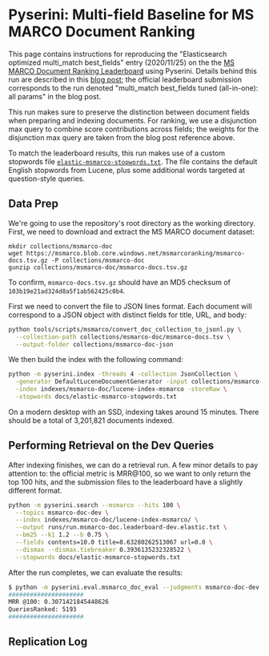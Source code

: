 # Pyserini: Multi-field Baseline for MS MARCO Document Ranking

This page contains instructions for reproducing the "Elasticsearch optimized
multi_match best_fields" entry (2020/11/25) on the the [MS MARCO Document Ranking Leaderboard](https://microsoft.github.io/MSMARCO-Document-Ranking-Submissions/leaderboard/) using Pyserini.
Details behind this run are described in this [blog post](https://www.elastic.co/blog/improving-search-relevance-with-data-driven-query-optimization);
the official leaderboard submission corresponds to the run denoted "multi_match best_fields tuned (all-in-one): all
params" in the blog post.

This run makes sure to preserve the distinction between document fields when
preparing and indexing documents. For ranking, we use a disjunction max query to
combine score contributions across fields; the weights for the disjunction max
query are taken from the blog post reference above.

To match the leaderboard results, this run makes use of a custom stopwords file
[`elastic-msmarco-stopwords.txt`](elastic-msmarco-stopwords.txt). The file contains the default English stopwords
from Lucene, plus some additional words targeted at question-style queries.

## Data Prep

We're going to use the repository's root directory as the working directory.
First, we need to download and extract the MS MARCO document dataset:

```
mkdir collections/msmarco-doc
wget https://msmarco.blob.core.windows.net/msmarcoranking/msmarco-docs.tsv.gz -P collections/msmarco-doc
gunzip collections/msmarco-doc/msmarco-docs.tsv.gz
```

To confirm, `msmarco-docs.tsv.gz` should have an MD5 checksum of `103b19e21ad324d8a5f1ab562425c0b4`.

First we need to convert the file to JSON lines format. Each document will
correspond to a JSON object with distinct fields for title, URL, and body:

```bash
python tools/scripts/msmarco/convert_doc_collection_to_jsonl.py \
  --collection-path collections/msmarco-doc/msmarco-docs.tsv \
  --output-folder collections/msmarco-doc-json
```

We then build the index with the following command:

```bash
python -m pyserini.index -threads 4 -collection JsonCollection \
  -generator DefaultLuceneDocumentGenerator -input collections/msmarco-doc-json/ \
  -index indexes/msmarco-doc/lucene-index-msmarco -storeRaw \
  -stopwords docs/elastic-msmarco-stopwords.txt
```

On a modern desktop with an SSD, indexing takes around 15 minutes.
There should be a total of 3,201,821 documents indexed.

## Performing Retrieval on the Dev Queries

After indexing finishes, we can do a retrieval run. A few minor details to pay
attention to: the official metric is MRR@100, so we want to only return the top
100 hits, and the submission files to the leaderboard have a slightly different
format.

```bash
python -m pyserini.search --msmarco --hits 100 \
  --topics msmarco-doc-dev \
  --index indexes/msmarco-doc/lucene-index-msmarco/ \
  --output runs/run.msmarco-doc.leaderboard-dev.elastic.txt \
  --bm25 --k1 1.2 --b 0.75 \
  --fields contents=10.0 title=8.63280262513067 url=0.0 \
  --dismax --dismax.tiebreaker 0.3936135232328522 \
  --stopwords docs/elastic-msmarco-stopwords.txt
```

After the run completes, we can evaluate the results:

```bash
$ python -m pyserini.eval.msmarco_doc_eval --judgments msmarco-doc-dev --run runs/run.msmarco-doc.leaderboard-dev.elastic.txt
#####################
MRR @100: 0.3071421845448626
QueriesRanked: 5193
#####################
```

## Replication Log
